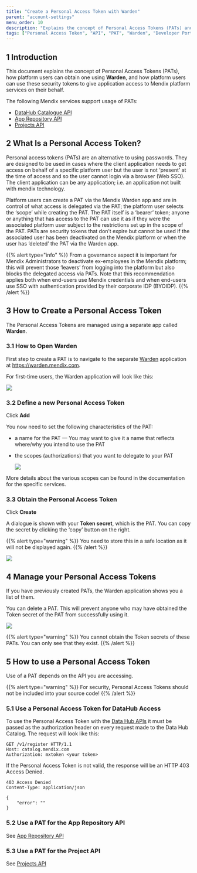 ```yaml
---
title: "Create a Personal Access Token with Warden"
parent: "account-settings"
menu_order: 10
description: "Explains the concept of Personal Access Tokens (PATs) and how platform users can use these security tokens to give application access to Mendix platform services on their behalf."
tags: ["Personal Access Token", "API", "PAT", "Warden", "Developer Portal"]
---
```


## 1 Introduction 

This document explains the concept of Personal Access Tokens (PATs), how platform users can obtain one using **Warden**, and how platform users can use these security tokens to give application access to Mendix platform services on their behalf.

The following Mendix services support usage of PATs:
* [DataHub Catalogue API](/apidocs-mxsdk/apidocs/data-hub-apis)
* [App Repository API](/apidocs-mxsdk/apidocs/app-repository-api)
* [Projects API](/apidocs-mxsdk/apidocs/projects-api)

## 2 What Is a Personal Access Token?

Personal access tokens (PATs) are an alternative to using passwords. They are designed to be used in cases where the client application needs to get access on behalf of a specific platform user but the user is not ‘present’ at the time of access and so the user cannot login via a browser (Web SSO).  The client application can be any application; i.e. an application not built with mendix technology.

Platform users can create a PAT via the Mendix Warden app and are in control of what access is delegated via the PAT; the platform user selects the ‘scope’ while creating the PAT. The PAT itself is a ‘bearer’ token; anyone or anything that has access to the PAT can use it as if they were the associated platform user subject to the restrictions set up in the scope of the PAT.
PATs are security tokens that don’t expire but cannot be used if the associated user has been deactivated on the Mendix platform or when the user has ‘deleted’ the PAT via the Warden app.

{{% alert type="info" %}}
From a governance aspect it is important for Mendix Administrators to deactivate ex-employees in the Mendix platform; this will prevent those ‘leavers’ from logging into the platform but also blocks the delegated access via PATs. Note that this recommendation applies both when end-users use Mendix credentials and when end-users use SSO with authentication provided by their corporate IDP (BYOIDP).
{{% /alert %}}

## 3 How to Create a Personal Access Token

The Personal Access Tokens are managed using a separate app called **Warden**.

### 3.1 How to Open Warden

First step to create a PAT is to navigate to the separate [Warden](https://warden.mendix.com) application at https://warden.mendix.com.

For first-time users, the Warden application will look like this:

![](https://paper-attachments.dropbox.com/s_C02EA6FA34B65F39AD5F42555220D3A6F79779559F288D4ED4DE58BF17DBB423_1600976577826_file.png)

### 3.2 Define a new Personal Access Token

Click **Add**

You now need to set the following characteristics of the PAT:

* a name for the PAT — You may want to give it a name that reflects where/why you intend to use the PAT
* the scopes (authorizations) that you want to delegate to your PAT

    ![](https://paper-attachments.dropbox.com/s_691121B036D3B91C010B9206256B0D3EEE175BAA9162DBA13EF5A87D7BF0B101_1642416644958_image.png)

More details about the various scopes can be found in the documentation for the specific services.

### 3.3 Obtain the Personal Access Token

Click **Create**

A dialogue is shown with your **Token secret**, which is the PAT. You can copy the secret by clicking the ‘copy’ button on the right.

{{% alert type="warning" %}}
You need to store this in a safe location as it will not be displayed again.
{{% /alert %}}

![](https://paper-attachments.dropbox.com/s_C02EA6FA34B65F39AD5F42555220D3A6F79779559F288D4ED4DE58BF17DBB423_1600976857368_image.png)

## 4 Manage your Personal Access Tokens

If you have previously created PATs, the Warden application shows you a list of them.

You can delete a PAT. This will prevent anyone who may have obtained the Token secret of the PAT from successfully using it.

![](https://paper-attachments.dropbox.com/s_691121B036D3B91C010B9206256B0D3EEE175BAA9162DBA13EF5A87D7BF0B101_1642416938288_image.png)

{{% alert type="warning" %}}
You cannot obtain the Token secrets of these PATs. You can only see that they exist. 
{{% /alert %}}

## 5 How to use a Personal Access Token

Use of a PAT depends on the API you are accessing.

{{% alert type="warning" %}}
For security, Personal Access Tokens should not be included into your source code!
{{% /alert %}}

### 5.1 Use a Personal Access Token for DataHub Access

To use the Personal Access Token with the [Data Hub APIs](/apidocs-mxsdk/apidocs/data-hub-apis) it must be passed as the authorization header on every request made to the Data Hub Catalog. The request will look like this:

```
GET /v1/register HTTP/1.1
Host: catalog.mendix.com
Authorization: mxtoken <your token>
```

If the Personal Access Token is not valid, the response will be an HTTP 403 Access Denied. 

```
403 Access Denied
Content-Type: application/json

{
    "error": ""
}
```

### 5.2 Use a PAT for the App Repository API

See [App Repository API](/apidocs-mxsdk/apidocs/app-repository-api)

### 5.3 Use a PAT for the Project API

See [Projects API](/apidocs-mxsdk/apidocs/projects-api)

